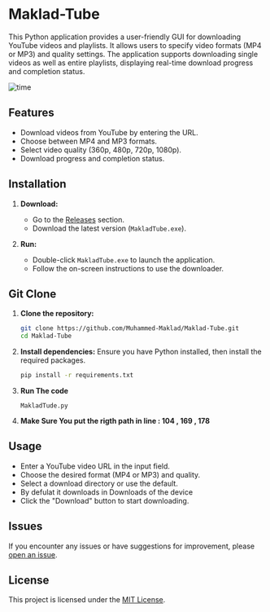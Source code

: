 # Maklad-Tube
This Python application provides a user-friendly GUI for downloading YouTube videos and playlists. It allows users to specify video formats (MP4 or MP3) and quality settings. The application supports downloading single videos as well as entire playlists, displaying real-time download progress and completion status.


![time](https://github.com/Muhammed-Maklad/Maklad-Tube/assets/119490645/04d66951-4b42-410b-a27d-c183ac9fb89d)


## Features

- Download videos from YouTube by entering the URL.
- Choose between MP4 and MP3 formats.
- Select video quality (360p, 480p, 720p, 1080p).
- Download progress and completion status.

## Installation

1. **Download:**
   - Go to the [Releases](https://github.com/Muhammed-Maklad/Maklad-Tube/releases) section.
   - Download the latest version (`MakladTube.exe`).

2. **Run:**
   - Double-click `MakladTube.exe` to launch the application.
   - Follow the on-screen instructions to use the downloader.

## Git Clone    
1. **Clone the repository:**
    ```sh
    git clone https://github.com/Muhammed-Maklad/Maklad-Tube.git
    cd Maklad-Tube
    ```

2. **Install dependencies:**
    Ensure you have Python installed, then install the required packages.
    ```sh
    pip install -r requirements.txt
    ```

3. **Run The code**
   ```
   MakladTude.py
   ```
5. **Make Sure You put the rigth path in line : 104 , 169 , 178**

## Usage

- Enter a YouTube video URL in the input field.
- Choose the desired format (MP4 or MP3) and quality.
- Select a download directory or use the default.
- By defulat it downloads in Downloads of the device
- Click the "Download" button to start downloading.

## Issues

If you encounter any issues or have suggestions for improvement, please [open an issue](https://github.com/Muhammed-Maklad/Maklad-Tube/issues).

## License

This project is licensed under the [MIT License](LICENSE).
